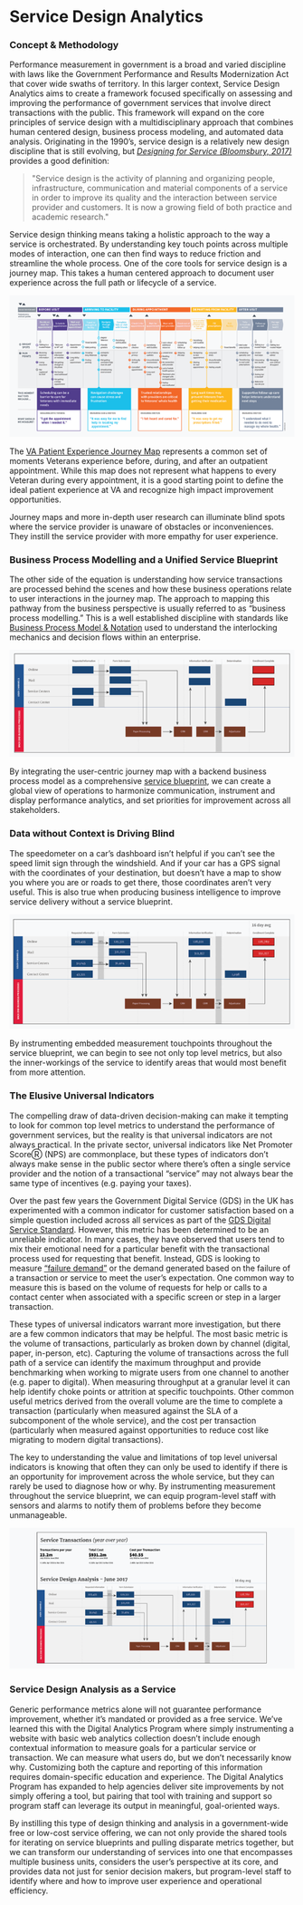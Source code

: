 # Service Design Analytics

### Concept & Methodology

Performance measurement in government is a broad and varied discipline
with laws like the Government Performance and Results Modernization Act that cover wide swaths of territory.
In this larger context,
Service Design Analytics aims to create a framework
focused specifically on assessing and improving the performance of government services
that involve direct transactions with the public.
This framework will expand on the core principles of service design
with a multidisciplinary approach that combines human centered design,
business process modeling, and automated data analysis.
Originating in the 1990’s, service design is a relatively
new design discipline that is still evolving,
but [_Designing for Service (Bloomsbury, 2017)_](https://www.bloomsbury.com/us/designing-for-service-9781474250153/) provides a good definition:

> "Service design is the activity of planning and organizing people, infrastructure, communication and material components of a service in order to improve its quality and the interaction between service provider and customers. It is now a growing field of both practice and academic research."

Service design thinking means taking a holistic approach to the way a service is orchestrated.
By understanding key touch points across multiple modes of interaction,
one can then find ways to reduce friction and streamline the whole process.
One of the core tools for service design is a journey map.
This takes a human centered approach to document user experience across the full path or lifecycle of a service.

[![Service Map Example](/assets/images/1.png)](https://news.va.gov/wp-content/uploads/sites/3/2019/03/VA-Patient-Experience-Journey-Map.pdf)

The [VA Patient Experience Journey Map](https://news.va.gov/wp-content/uploads/sites/3/2019/03/VA-Patient-Experience-Journey-Map.pdf) represents a common set of moments Veterans experience before,
during, and after an outpatient appointment.
While this map does not represent what happens to every Veteran during every appointment,
it is a good starting point to define the ideal patient experience
at VA and recognize high impact improvement opportunities.

Journey maps and more in-depth user research can illuminate blind spots
where the service provider is unaware of obstacles or inconveniences.
They instill the service provider with more empathy for user experience.

### Business Process Modelling and a Unified Service Blueprint

The other side of the equation is understanding how
service transactions are processed behind the scenes
and how these business operations relate to user interactions in the journey map.
The approach to mapping this pathway from the business perspective
is usually referred to as “business process modelling.”
This is a well established discipline with standards like [Business Process Model & Notation](https://www.bpmn.org/)
used to understand the interlocking mechanics and decision flows within an enterprise.

![Service Map Prototype](/assets/images/2.png)

By integrating the user-centric journey map with a backend business process model
as a comprehensive [service blueprint](https://servicedesigntools.org/tools/service-blueprint),
we can create a global view of operations to harmonize communication,
instrument and display performance analytics, and set priorities for improvement across all stakeholders.

### Data without Context is Driving Blind

The speedometer on a car’s dashboard isn’t helpful if you can’t see the speed limit sign through the windshield.
And if your car has a GPS signal with the coordinates of your destination,
but doesn’t have a map to show you where you are or roads to get there,
those coordinates aren’t very useful.
This is also true when producing business intelligence to improve service delivery without a service blueprint.

![Service Map Prototype 2](/assets/images/3.png)

By instrumenting embedded measurement touchpoints throughout the service blueprint,
we can begin to see not only top level metrics,
but also the inner-workings of the service to identify areas that would most benefit from more attention.

### The Elusive Universal Indicators

The compelling draw of data-driven decision-making can make it tempting to
look for common top level metrics to understand the performance of government services,
but the reality is that universal indicators are not always practical.
In the private sector, universal indicators like Net Promoter ScoreⓇ (NPS) are commonplace,
but these types of indicators don’t always make sense in the public sector
where there’s often a single service provider
and the notion of a transactional “service” may not always bear the same type of incentives (e.g. paying your taxes).

Over the past few years the Government Digital Service (GDS) in the UK
has experimented with a common indicator for customer satisfaction
based on a simple question included across all services as part of the [GDS Digital Service Standard](https://www.gov.uk/service-manual/service-standard).
However, this metric has been determined to be an unreliable indicator.
In many cases, they have observed that users tend to mix their emotional need for a particular benefit
with the transactional process used for requesting that benefit.
Instead, GDS is looking to measure [“failure demand”](https://dataingovernment.blog.gov.uk/2017/03/20/meeting-user-needs-how-we-receive-and-share-service-data/)
or the demand generated based on the failure of a transaction or service to meet the user’s expectation.
One common way to measure this is based on the volume of requests for help or calls
to a contact center when associated with a specific screen or step in a larger transaction.

These types of universal indicators warrant more investigation,
but there are a few common indicators that may be helpful.
The most basic metric is the volume of transactions,
particularly as broken down by channel (digital, paper, in-person, etc).
Capturing the volume of transactions across the full path of a service
can identify the maximum throughput and provide benchmarking
when working to migrate users from one channel to another (e.g. paper to digital).
When measuring throughput at a granular level it can help identify
choke points or attrition at specific touchpoints.
Other common useful metrics derived from the overall volume are the time to complete a transaction
(particularly when measured against the SLA of a subcomponent of the whole service),
and the cost per transaction
(particularly when measured against opportunities to reduce cost like migrating to modern digital transactions).

The key to understanding the value and limitations of top level universal indicators
is knowing that often they can only be used to identify if there is
an opportunity for improvement across the whole service,
but they can rarely be used to diagnose how or why.
By instrumenting measurement throughout the service blueprint,
we can equip program-level staff with sensors and alarms to notify them of problems before they become unmanageable.

![Service Map Prototype 3](/assets/images/4.png)

### Service Design Analysis as a Service

Generic performance metrics alone will not guarantee performance improvement,
whether it’s mandated or provided as a free service.
We’ve learned this with the Digital Analytics Program
where simply instrumenting a website with basic web analytics collection
doesn’t include enough contextual information to measure goals for a particular service or transaction.
We can measure what users do, but we don’t necessarily know why.
Customizing both the capture and reporting of this information requires domain-specific education and experience.
The Digital Analytics Program has expanded to help agencies deliver site improvements by not simply offering a tool,
but pairing that tool with training and support so program staff can leverage its output in meaningful, goal-oriented ways.

By instilling this type of design thinking and analysis
in a government-wide free or low-cost service offering,
we can not only provide the shared tools for iterating on service blueprints and pulling disparate metrics together,
but we can transform our understanding of services into one that encompasses multiple business units,
considers the user’s perspective at its core, and provides data not just for senior decision makers,
but program-level staff to identify where and how to improve user experience and operational efficiency.
